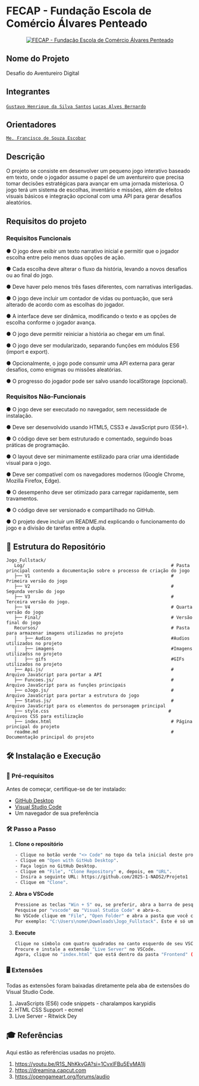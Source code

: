 # FECAP - Fundação Escola de Comércio Álvares Penteado

<p align="center">
<a href= "https://www.fecap.br/"><img src="https://encrypted-tbn0.gstatic.com/images?q=tbn:ANd9GcRhZPrRa89Kma0ZZogxm0pi-tCn_TLKeHGVxywp-LXAFGR3B1DPouAJYHgKZGV0XTEf4AE&usqp=CAU" alt="FECAP - Fundação Escola de Comércio Álvares Penteado" border="0"></a>
</p>

## Nome do Projeto

<p><strong></strong>Desafio do Aventureiro Digital</p>

## Integrantes

<a href="https://www.linkedin.com/in/gustavo-henrique-da-silva-santos-453822326?utm_source=share&utm_campaign=share_via&utm_content=profile&utm_medium=android_app ">`Gustavo Henrique da Silva Santos`</a>
<a href="https://www.linkedin.com/in/lucas-alves-bernardo-093871252?utm_source=share&utm_campaign=share_via&utm_content=profile&utm_medium=android_app">`Lucas Alves Bernardo`</a>

## Orientadores

<a href="https://www.linkedin.com/in/francisco-escobar/">`Me. Francisco de Souza Escobar`</a>

## Descrição

<p>O projeto se consiste em desenvolver um pequeno jogo interativo baseado em texto, onde o jogador assume o papel de um aventureiro que precisa tomar decisões estratégicas para avançar em uma jornada misteriosa. O jogo terá um sistema de escolhas, inventário e missões, além de efeitos visuais básicos e integração opcional com uma API para gerar desafios aleatórios.</p>

## Requisitos do projeto

### Requisitos Funcionais
<p>● O jogo deve exibir um texto narrativo inicial e permitir que o jogador escolha entre pelo menos duas opções de ação.</p>
<p>● Cada escolha deve alterar o fluxo da história, levando a novos desafios ou ao final do jogo.</p>
<p>● Deve haver pelo menos três fases diferentes, com narrativas interligadas.</p>
<p>● O jogo deve incluir um contador de vidas ou pontuação, que será alterado de acordo com as escolhas do jogador.</p>
<p>● A interface deve ser dinâmica, modificando o texto e as opções de escolha conforme o jogador avança.</p>
<p>● O jogo deve permitir reiniciar a história ao chegar em um final.</p>
<p>● O jogo deve ser modularizado, separando funções em módulos ES6 (import e export).</p>
<p>● Opcionalmente, o jogo pode consumir uma API externa para gerar desafios, como enigmas ou missões aleatórias.</p>
<p>● O progresso do jogador pode ser salvo usando localStorage (opcional).</p>

### Requisitos Não-Funcionais
<p>● O jogo deve ser executado no navegador, sem necessidade de instalação.</p>
<p>● Deve ser desenvolvido usando HTML5, CSS3 e JavaScript puro (ES6+).</p>
<p>● O código deve ser bem estruturado e comentado, seguindo boas práticas de programação.</p>
<p>● O layout deve ser minimamente estilizado para criar uma identidade visual para o jogo.</p>
<p>● Deve ser compatível com os navegadores modernos (Google Chrome, Mozilla Firefox, Edge).</p>
<p>● O desempenho deve ser otimizado para carregar rapidamente, sem travamentos.</p>
<p>● O código deve ser versionado e compartilhado no GitHub.</p>
<p>● O projeto deve incluir um README.md explicando o funcionamento do jogo e a divisão de tarefas entre a dupla.</p>


## 📂 **Estrutura do Repositório**

```
Jogo_Fullstack/
   Log/                                                       # Pasta principal contendo a documentação sobre o processo de criação do jogo
   ├── V1                                                     # Primeira versão do jogo
   ├── V2                                                     # Segunda versão do jogo
   ├── V3                                                     # Terceira versão do jogo.
   ├── V4                                                     # Quarta versão do jogo
   ├── Final/                                                 # Versão final do jogo
   Recursos/                                                  # Pasta para armazenar imagens utilizadas no projeto
   │   ├── Audios                                             #Audios utilizados no projeto
   │   ├── imagens                                            #Imagens utilizadss no projeto
   │   ├── gifs                                               #GIFs utilizados no projeto
   ├── Api.js/                                                # Arquivo JavaScript para portar a API
   ├── Funcoes.js/                                            # Arquivo JavaScript para as funções principais
   ├── oJogo.js/                                              # Arquivo JavaScript para portar a estrutura do jogo
   ├── Status.js/                                             # Arquivo JavaScript para os elementos do personagem principal
   ├── style.css                                             # Arquivos CSS para estilização
   ├── index.html                                             # Página principal do projeto
   readme.md                                                  # Documentação principal do projeto
```

## 🛠 Instalação e Execução

### 🔧 Pré-requisitos
Antes de começar, certifique-se de ter instalado:
- [GitHub Desktop](https://desktop.github.com/download/)
- [Visual Studio Code](https://code.visualstudio.com/)
- Um navegador de sua preferência

### 🛠️ Passo a Passo

1. **Clone o repositório**
   ```sh
   - Clique no botão verde "<> Code" no topo da tela inicial deste projeto.
   - Clique em "Open with GitHub Desktop".
   - Faça login no GitHub Desktop.
   - Clique em "File", "Clone Repository" e, depois, em "URL".
   - Insira a seguinte URL: https://github.com/2025-1-NADS2/Projeto1
   - Clique em "Clone".
   ```
2. **Abra o VSCode**
   ```sh
   Pressione as teclas "Win + S" ou, se preferir, abra a barra de pesquisa windows manualmente.
   Pesquise por "vscode" ou "Visual Studio Code" e abra-o.
   No VSCode clique em "File", "Open Folder" e abra a pasta que você clonou no caminho que você escolheu.
   Por exemplo: "C:\Users\nome\Downloads\Jogo_Fullstack". Este é só um exemplo, você precisa encontrar onde você salvou.
   ```
3. **Execute**
   ```sh
   Clique no símbolo com quatro quadrados no canto esquerdo de seu VSCode para abrir a barra de pesquisa de extensões.
   Procure e instale a extensão "Live Server" no VSCode.
   Agora, clique no "index.html" que está dentro da pasta "Frontend" (em src) e, depois, clique em "Go Live".
   ```

### 🖥 Extensões
Todas as extensões foram baixadas diretamente pela aba de extensões do Visual Studio Code.
1. JavaScripts (ES6) code snippets - charalampos karypidis
2. HTML CSS Support - ecmel
3. Live Server - Ritwick Dey

## 🎓 Referências

Aqui estão as referências usadas no projeto.

1. https://youtu.be/R1S_NhKkvGA?si=1CvxIFBu5EyMA1Ij
2. https://dreamina.capcut.com
3. https://opengameart.org/forums/audio
